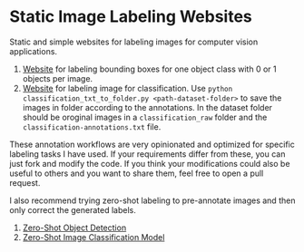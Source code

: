 # Static Image Labeling Websites

Static and simple websites for labeling images for computer vision applications.

1. [Website](https://piebro.github.io/static-image-labeling-websites/object-detection-labeling.html) for labeling bounding boxes for one object class with 0 or 1 objects per image.
2. [Website](https://piebro.github.io/static-image-labeling-websites/object-detection-labeling.html) for labeling image for classification. Use `python classification_txt_to_folder.py <path-dataset-folder>` to save the images in folder according to the annotations. In the dataset folder should be oroginal images in a `classification_raw` folder and the `classification-annotations.txt` file.

These annotation workflows are very opinionated and optimized for specific labeling tasks I have used.
If your requirements differ from these, you can just fork and modify the code.
If you think your modifications could also be useful to others and you want to share them, feel free to open a pull request.

I also recommend trying zero-shot labeling to pre-annotate images and then only correct the generated labels.

1. [Zero-Shot Object Detection](https://huggingface.co/models?pipeline_tag=zero-shot-object-detection&sort=trending)
2. [Zero-Shot Image Classification Model](https://huggingface.co/models?pipeline_tag=zero-shot-image-classification&sort=trending)
